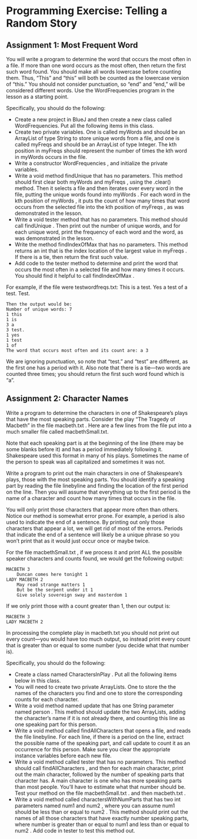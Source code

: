 # Programming Exercise: Telling a Random Story

## Assignment 1: Most Frequent Word  

You will write a program to determine the word that occurs the most often in a file. If more than one word occurs as the most often, then return the first such word found. You should make all words lowercase before counting them. Thus, “This” and “this” will both be counted as the lowercase version of “this.” You should not consider punctuation, so “end” and “end,” will be considered different words. Use the WordFrequencies program in the lesson as a starting point.  

Specifically, you should do the following:  

- Create a new project in BlueJ and then create a new class called WordFrequencies. Put all the following items in this class.
- Create two private variables. One is called myWords and should be an ArrayList of type String to store unique words from a file, and one is called myFreqs and should be an ArrayList of type Integer. The kth position in myFreqs should represent the number of times the kth word in myWords occurs in the file.
- Write a constructor WordFrequencies , and initialize the private variables.
- Write a void method findUnique that has no parameters. This method should first clear both myWords and myFreqs , using the .clear() method. Then it selects a file and then iterates over every word in the file, putting the unique words found into myWords . For each word in the kth position of myWords , it puts the count of how many times that word occurs from the selected file into the kth position of myFreqs , as was demonstrated in the lesson.
- Write a void tester method that has no parameters. This method should call findUnique . Then print out the number of unique words, and for each unique word, print the frequency of each word and the word, as was demonstrated in the lesson.
- Write the method findIndexOfMax that has no parameters. This method returns an int that is the index location of the largest value in myFreqs . If there is a tie, then return the first such value.
- Add code to the tester method to determine and print the word that occurs the most often in a selected file and how many times it occurs. You should find it helpful to call findIndexOfMax .  

For example, if the file were testwordfreqs.txt: This is a test. Yes a test of a test. Test.

    Then the output would be:  
    Number of unique words: 7  
    1 this  
    1 is  
    3 a  
    3 test.  
    1 yes  
    1 test  
    1 of  
    The word that occurs most often and its count are: a 3  

We are ignoring punctuation, so note that “test.” and “test” are different, as the first one has a period with it. Also note that there is a tie—two words are counted three times; you should return the first such word found which is “a”.

## Assignment 2: Character Names  

Write a program to determine the characters in one of Shakespeare’s plays that have the most speaking parts. Consider the play “The Tragedy of Macbeth” in the file macbeth.txt . Here are a few lines from the file put into a much smaller file called macbethSmall.txt.

Note that each speaking part is at the beginning of the line (there may be some blanks before it) and has a period immediately following it. Shakespeare used this format in many of his plays. Sometimes the name of the person to speak was all capitalized and sometimes it was not.  

Write a program to print out the main characters in one of Shakespeare’s plays, those with the most speaking parts. You should identify a speaking part by reading the file linebyline and finding the location of the first period on the line. Then you will assume that everything up to the first period is the name of a character and count how many times that occurs in the file.  

You will only print those characters that appear more often than others. Notice our method is somewhat error prone. For example, a period is also used to indicate the end of a sentence. By printing out only those characters that appear a lot, we will get rid of most of the errors. Periods that indicate the end of a sentence will likely be a unique phrase so you won’t print that as it would just occur once or maybe twice.

For the file macbethSmall.txt , if we process it and print ALL the possible speaker characters and counts found, we would get the following output:

    MACBETH 3
        Duncan comes here tonight 1
    LADY MACBETH 2
        May read strange matters 1
        But be the serpent under it 1
        Give solely sovereign sway and masterdom 1

If we only print those with a count greater than 1, then our output is:  

    MACBETH 3
    LADY MACBETH 2

In processing the complete play in macbeth.txt you should not print out every count—you would have too much output, so instead print every count that is greater than or equal to some number (you decide what that number is).  

Specifically, you should do the following:  

- Create a class named CharactersInPlay . Put all the following items below in this class.  
- You will need to create two private ArrayLists. One to store the the names of the characters you find and one to store the corresponding counts for each character.  
- Write a void method named update that has one String parameter named person . This method should update the two ArrayLists, adding the character’s name if it is not already there, and counting this line as one speaking part for this person.  
- Write a void method called findAllCharacters that opens a file, and reads the file linebyline. For each line, if there is a period on the line, extract the possible name of the speaking part, and call update to count it as an occurrence for this person. Make sure you clear the appropriate instance variables before each new file.
- Write a void method called tester that has no parameters. This method should call findAllCharacters , and then for each main character, print out the main character, followed by the number of speaking parts that character has. A main character is one
who has more speaking parts than most people. You’ll have to estimate what that number should be. Test your method on the file macbethSmall.txt . and then macbeth.txt .
- Write a void method called charactersWithNumParts that has two int parameters named num1 and num2 , where you can assume num1 should be less than or equal to num2 . This method should print out the names of all those characters that have exactly
number speaking parts, where number is greater than or equal to num1 and less than or equal to num2 . Add code in tester to test this method out.
